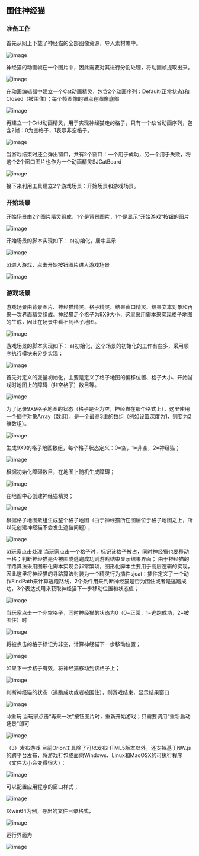 ## 围住神经猫

### 准备工作 
首先从网上下载了神经猫的全部图像资源，导入素材库中。 

![image](/img/orion2/demo/cat/step1.png)

神经猫的动画帧在一个图片中，因此需要对其进行分割处理，将动画帧提取出来。 

![image](/img/orion2/demo/cat/step2.png)

在动画编辑器中建立一个Cat动画精灵，包含2个动画序列：Default(正常状态)和Closed（被围住）；每个帧图像的锚点在图像底部 

![image](/img/orion2/demo/cat/step3.png)

再建立一个Grid动画精灵，用于实现神经猫走的格子，只有一个缺省动画序列，包含2帧：0为空格子，1表示非空格子。 

![image](/img/orion2/demo/cat/step4.png)

当游戏结束时还会弹出窗口，共有2个窗口：一个用于成功，另一个用于失败，将这个2个窗口图片也作为一个动画精灵SJCatBoard 

![image](/img/orion2/demo/cat/step5.png)

接下来利用工具建立2个游戏场景：开始场景和游戏场景。 
### 开始场景
开始场景由2个图片精灵组成，1个是背景图片，1个是显示“开始游戏”按钮的图片 

![image](/img/orion2/demo/cat/step6.png)

开始场景的脚本实现如下： 
a)初始化，居中显示 

![image](/img/orion2/demo/cat/step7.png)

b)进入游戏，点击开始按钮图片进入游戏场景 

![image](/img/orion2/demo/cat/step8.png)


### 游戏场景
游戏场景由背景图片、神经猫精灵、格子精灵、结果窗口精灵、结果文本对象和再来一次界面精灵组成。神经猫走个格子为9X9大小，这里采用脚本来实现格子地图的生成，因此在场景中看不到格子地图。 

![image](/img/orion2/demo/cat/step9.png)

游戏场景的脚本实现如下： 
a)初始化，这个场景的初始化的工作有些多，采用顺序执行模块来分步实现； 

![image](/img/orion2/demo/cat/step10.png)

首先对定义的变量初始化，主要是定义了格子地图的偏移位置、格子大小、开始游戏时地图上的障碍（非空格子）数目等。 
 
 ![image](/img/orion2/demo/cat/step11.png)


为了记录9X9格子地图的状态（格子是否为空，神经猫在那个格式上），这里使用一个插件对象Array（数组），是一个最高3维的数组（例如设置深度为1，则变为2维数组）。

![image](/img/orion2/demo/cat/step12.png)

生成9X9的格子地图数组，每个格子状态定义：0=空，1=非空，2=神经猫； 

![image](/img/orion2/demo/cat/step13.png)

根据初始化障碍数目，在地图上随机生成障碍； 

![image](/img/orion2/demo/cat/step14.png)

在地图中心创建神经猫精灵； 

![image](/img/orion2/demo/cat/step15.png)

根据格子地图数组生成整个格子地图（由于神经猫所在图层位于格子地图之上，所以先创建神经猫不会发生遮挡问题）； 

![image](/img/orion2/demo/cat/step16.png)

b)玩家点击处理 
当玩家点击一个格子时，标记该格子被占，同时神经猫也要移动一格；判断神经猫是否被围或逃跑成功则游戏结束显示结果界面；
由于神经猫的寻路算法采用图形化脚本实现会非常繁琐，图形化脚本主要用于高层逻辑的实现，因此这里将神经猫的寻路算法封装为一个精灵行为插件sjcat：插件定义了一个动作FindPath来计算逃跑路线，2个条件用来判断神经猫是否为围住或者是逃跑成功，3个表达式用来获取神经猫下一步移动位置和状态值； 

![image](/img/orion2/demo/cat/step17.png)

当玩家点击一个非空格子，同时神经猫的状态为0（0=正常，1=逃跑成功，2=被围住）时 

![image](/img/orion2/demo/cat/step18.png)

将被点击的格子标记为非空，计算神经猫下一步移动位置； 

![image](/img/orion2/demo/cat/step19.png)

如果下一步格子有效，将神经猫移动到该格子上； 

![image](/img/orion2/demo/cat/step20.png)

判断神经猫的状态（逃跑成功或者被围住），则游戏结束，显示结果窗口 

![image](/img/orion2/demo/cat/step21.png)

c)重玩 
当玩家点击“再来一次”按钮图片时，重新开始游戏；只需要调用“重新启动场景”即可 

![image](/img/orion2/demo/cat/step22.png)

（3）发布游戏 
目前Orion工具除了可以发布HTML5版本以外，还支持基于NW.js的跨平台发布，将游戏打包成面向Windows、Linux和MacOSX的可执行程序（文件大小会变得很大）； 

![image](/img/orion2/demo/cat/step23.png)
 
可以配置应用程序的窗口样式； 

![image](/img/orion2/demo/cat/step24.png)
 
以win64为例，导出的文件目录格式， 

![image](/img/orion2/demo/cat/step25.png)
 
运行界面为 

![image](/img/orion2/demo/cat/step26.png)